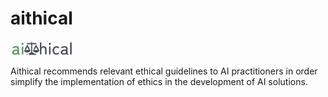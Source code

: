 # aithical
<img
  src="https://github.com/Bonam-M/aithical/blob/main/src/logofinal.png"
  alt="Alt text"
  title="Optional title"
  style="display: inline-block; margin: 0 auto; max-width: 100px">

Aithical recommends relevant ethical guidelines to AI practitioners in order simplify the implementation of ethics in the development of AI solutions.
